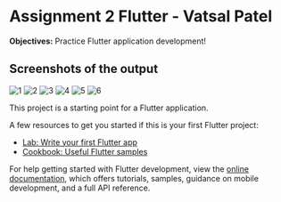 # Assignment 2 Flutter - Vatsal Patel

**Objectives:** Practice Flutter application development!

## Screenshots of the output


![1](https://user-images.githubusercontent.com/80840797/201501511-840c74be-7874-4af3-9816-56c60df15843.PNG)
![2](https://user-images.githubusercontent.com/80840797/201501513-4c3a4a1f-6366-4451-8461-e0a4c416e939.PNG)
![3](https://user-images.githubusercontent.com/80840797/201501514-2af06ea2-38cd-4170-8618-f9d610a7d9b3.PNG)
![4](https://user-images.githubusercontent.com/80840797/201501515-344922d9-9218-4507-bf72-710162052282.PNG)
![5](https://user-images.githubusercontent.com/80840797/201501509-f56b6aae-0fac-422b-8564-2ea7d99c03a0.PNG)
![6](https://user-images.githubusercontent.com/80840797/201501510-4521b034-2880-4508-b8f9-b41b0ac32a46.PNG)


This project is a starting point for a Flutter application.

A few resources to get you started if this is your first Flutter project:

- [Lab: Write your first Flutter app](https://docs.flutter.dev/get-started/codelab)
- [Cookbook: Useful Flutter samples](https://docs.flutter.dev/cookbook)

For help getting started with Flutter development, view the
[online documentation](https://docs.flutter.dev/), which offers tutorials,
samples, guidance on mobile development, and a full API reference.
